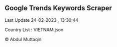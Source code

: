 

## Google Trends Keywords Scraper 
 
Last Update 24-02-2023 , 13:30:44

Country List :
VIETNAM.json



© Abdul Muttaqin 
